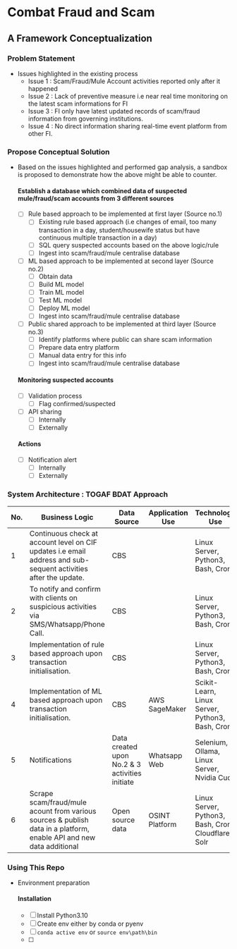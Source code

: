 # Combat Fraud and Scam
## A Framework Conceptualization
### Problem Statement
- Issues highlighted in the existing process
    - Issue 1 : Scam/Fraud/Mule Account activities reported only after it happened
    - Issue 2 : Lack of preventive measure i.e near real time monitoring on the latest scam informations for FI
    - Issue 3 : FI only have latest updated records of scam/fraud information from governing institutions. 
    - Issue 4 : No direct information sharing real-time event platform from other FI. 
### Propose Conceptual Solution
- Based on the issues highlighted and performed gap analysis, a sandbox is proposed to demonstrate how the above might be able to counter.
  #### Establish a database which combined data of suspected mule/fraud/scam accounts from 3 different sources
    - [ ] Rule based approach to be implemented at first layer (Source no.1)
        - [ ] Existing rule based approach (i.e changes of email, too many transaction in a day, student/housewife status but have continuous multiple transaction in a day)
        - [ ] SQL query suspected accounts based on the above logic/rule
        - [ ] Ingest into scam/fraud/mule centralise database
    - [ ] ML based approach to be implemented at second layer (Source no.2)
        - [ ] Obtain data
        - [ ] Build ML model
        - [ ] Train ML model
        - [ ] Test ML model
        - [ ] Deploy ML model
        - [ ] Ingest into scam/fraud/mule centralise database
    - [ ] Public shared approach to be implemented at third layer (Source no.3)
        - [ ] Identify platforms where public can share scam information
        - [ ] Prepare data entry platform
        - [ ] Manual data entry for this info
        - [ ] Ingest into scam/fraud/mule centralise database
  #### Monitoring suspected accounts
     - [ ] Validation process
         - [ ] Flag confirmed/suspected 
     - [ ] API sharing
         - [ ] Internally
         - [ ] Externally 
  #### Actions        
     - [ ] Notification alert
        - [ ] Internally
        - [ ] Externally 
                
### System Architecture : TOGAF BDAT Approach

| No. |Business Logic| Data Source | Application Use | Technology Use  |
--|------------|-------------|-----------------|-----------------|
|1|Continuous check at account level on CIF updates i.e email address and sub-sequent activities after the update.| CBS | | Linux Server, Python3, Bash, Cron |
|2|To notify and confirm with clients on suspicious activities via SMS/Whatsapp/Phone Call.|CBS| | Linux Server, Python3, Bash, Cron |
|3|Implementation of rule based approach upon transaction initialisation. | CBS| | Linux Server, Python3, Bash, Cron|
|4|Implementation of ML based approach upon transaction initialisation. | CBS| AWS SageMaker  | Scikit-Learn, Linux Server, Python3, Bash, Cron |
|5|Notifications | Data created upon No.2 & 3 activities initiate | Whatsapp Web| Selenium, Ollama, Linux Server, Nvidia Cuda |
|6|Scrape scam/fraud/mule acount from various sources & publish data in a platform, enable API and new data additional | Open source data| OSINT Platform | Linux Server, Python3, Bash, Cron, Cloudflare, Solr|

### Using This Repo
- Environment preparation
  #### Installation
     - [ ] Install Python3.10
     - [ ] Create env either by conda or pyenv
     - [ ] ```conda active env``` or ```source env\path\bin```
     - [ ] ```git clone t   
